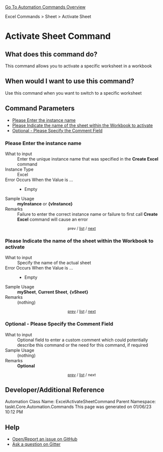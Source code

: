 <!--TITLE: Activate Sheet Command -->
<!-- SUBTITLE: a command in the Excel Commands group. -->
[Go To Automation Commands Overview](/automation-commands.md)


Excel Commands &gt; Sheet &gt; Activate Sheet


# Activate Sheet Command


## What does this command do?
This command allows you to activate a specific worksheet in a workbook


## When would I want to use this command?
Use this command when you want to switch to a specific worksheet


<a id="param_list"></a>
## Command Parameters
- [Please Enter the instance name](#param_0)
- [Please Indicate the name of the sheet within the Workbook to activate](#param_1)
- [Optional - Please Specify the Comment Field](#param_2)


<a id="param_0"></a>
### Please Enter the instance name


<dl>
<dt>What to input</dt><dd>Enter the unique instance name that was specified in the <strong>Create Excel</strong> command</dd>
<dt>Instance Type</dt><dd>Excel</dd>
<dt>Error Occurs When the Value is ...</dt><dd><ul>
<li>Empty</li>
</ul></dd>
<dt>Sample Usage</dt><dd><strong>myInstance</strong> or <strong>{vInstance}</strong></dd>
<dt>Remarks</dt><dd>Failure to enter the correct instance name or failure to first call <strong>Create Excel</strong> command will cause an error</dd>
</dl>




<div style="font-size: 90%; text-align: center">


prev / [list](#param_list) / [next](#param_1)


</div>


<a id="param_1"></a>
### Please Indicate the name of the sheet within the Workbook to activate


<dl>
<dt>What to input</dt><dd>Specify the name of the actual sheet</dd>
<dt>Error Occurs When the Value is ...</dt><dd><ul>
<li>Empty</li>
</ul></dd>
<dt>Sample Usage</dt><dd><strong>mySheet</strong>, <strong>Current Sheet</strong>, <strong>{vSheet}</strong></dd>
<dt>Remarks</dt><dd>(nothing)</dd>
</dl>




<div style="font-size: 90%; text-align: center">


[prev](#param_1) / [list](#param_list) / [next](#param_2)


</div>


<a id="param_2"></a>
### Optional - Please Specify the Comment Field


<dl>
<dt>What to input</dt><dd>Optional field to enter a custom comment which could potentially describe this command or the need for this command, if required</dd>
<dt>Sample Usage</dt><dd>(nothing)</dd>
<dt>Remarks</dt><dd><strong>Optional</strong><br></dd>
</dl>




<div style="font-size: 90%; text-align: center">


[prev](#param_2) / [list](#param_list) / next


</div>


## Developer/Additional Reference
Automation Class Name: ExcelActivateSheetCommand
Parent Namespace: taskt.Core.Automation.Commands
This page was generated on 01/06/23 10:12 PM


## Help
- [Open/Report an issue on GitHub](https://github.com/rcktrncn/taskt/issues/new)
- [Ask a question on Gitter](https://gitter.im/taskt-rpa/Lobby)
